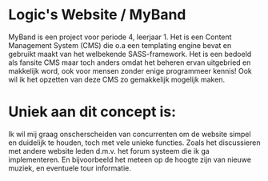 # Logic's Website / MyBand

MyBand is een project voor periode 4, leerjaar 1. Het is een Content Management System (CMS) die o.a een templating engine bevat en gebruikt maakt van het welbekende SASS-framework. Het is een bedoeld als fansite CMS maar toch anders omdat het beheren ervan uitgebried en makkelijk word, ook voor mensen zonder enige programmeer kennis! Ook wil ik het opzetten van deze CMS zo gemakkelijk mogelijk maken.

# Uniek aan dit concept is:

Ik wil mij graag onscherscheiden van concurrenten om de website simpel en duidelijk te houden, toch met vele unieke functies. Zoals het discussieren met andere website leden d.m.v. het forum systeem die ik ga implementeren. En bijvoorbeeld het meteen op de hoogte zijn van nieuwe muziek, en eventuele tour informatie.
